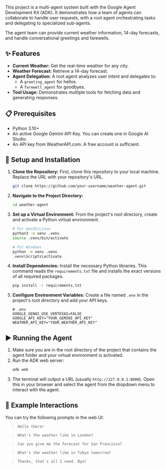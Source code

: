 This project is a multi-agent system built with the Google Agent Development Kit (ADK). It demonstrates how a team of agents can collaborate to handle user requests, with a root agent orchestrating tasks and delegating to specialized sub-agents.

The agent team can provide current weather information, 14-day forecasts, and handle conversational greetings and farewells.

## ✨ Features

*   **Current Weather:** Get the real-time weather for any city.
*   **Weather Forecast:** Retrieve a 14-day forecast.
*   **Agent Delegation:** A root agent analyzes user intent and delegates to:
    *   A `greeting_agent` for hellos.
    *   A `farewell_agent` for goodbyes.
*   **Tool Usage:** Demonstrates multiple tools for fetching data and generating responses.

## 📋 Prerequisites

*   Python 3.10+
*   An active Google Gemini API Key. You can create one in Google AI Studio.
*   An API key from WeatherAPI.com. A free account is sufficient.

## 🚀 Setup and Installation

1.  **Clone the Repository:**
    First, clone this repository to your local machine. Replace the URL with your repository's URL.
    ```bash
    git clone https://github.com/your-username/weather-agent.git
    ```

2.  **Navigate to the Project Directory:**
    ```bash
    cd weather-agent
    ```

3.  **Set up a Virtual Environment:**
    From the project's root directory, create and activate a Python virtual environment.
    ```bash
    # For macOS/Linux
    python3 -m venv .venv
    source .venv/bin/activate

    # For Windows
    python -m venv .venv
    .venv\Scripts\activate
    ```

4.  **Install Dependencies:**
    Install the necessary Python libraries.
    This command reads the `requirements.txt` file and installs the exact versions of all required packages.
    ```bash
    pip install -r requirements.txt
    ```

5.  **Configure Environment Variables:**
    Create a file named `.env` in the project's root directory and add your API keys.

    ```env
    # .env
    GOOGLE_GENAI_USE_VERTEXAI=FALSE
    GOOGLE_API_KEY="YOUR_GEMINI_API_KEY"
    WEATHER_API_KEY="YOUR_WEATHER_API_KEY"
    ```

## ▶️ Running the Agent

1.  Make sure you are in the root directory of the project that contains the agent folder and your virtual environment is activated.
2.  Run the ADK web server:
    ```bash
    adk web
    ```
3.  The terminal will output a URL (usually `http://127.0.0.1:8000`). Open this in your browser and select the agent from the dropdown menu to interact with the agent.

## 💬 Example Interactions

You can try the following prompts in the web UI:

> `Hello there!`

> `What's the weather like in London?`

> `Can you give me the forecast for San Francisco?`

> `What's the weather like in Tokyo tomorrow?`

> `Thanks, that's all I need. Bye!`